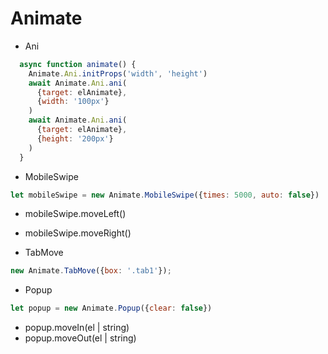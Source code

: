 # Animate

- Ani

```javascript
  async function animate() {
    Animate.Ani.initProps('width', 'height')
    await Animate.Ani.ani(
      {target: elAnimate},
      {width: '100px'}
    )
    await Animate.Ani.ani(
      {target: elAnimate},
      {height: '200px'}
    )
  }
```

- MobileSwipe

```javascript
let mobileSwipe = new Animate.MobileSwipe({times: 5000, auto: false})
```

  - mobileSwipe.moveLeft()
  - mobileSwipe.moveRight()


- TabMove

```javascript
new Animate.TabMove({box: '.tab1'});
```

- Popup

```javascript
let popup = new Animate.Popup({clear: false})
```
  - popup.moveIn(el | string)
  - popup.moveOut(el | string)
